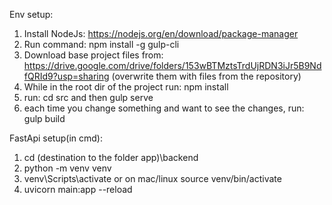 Env setup:
1. Install NodeJs: https://nodejs.org/en/download/package-manager
2. Run command: npm install -g gulp-cli
3. Download base project files from: https://drive.google.com/drive/folders/153wBTMztsTrdUjRDN3iJr5B9NdfQRId9?usp=sharing (overwrite them with files from the repository)
4. While in the root dir of the project run: npm install
5. run: cd src and then gulp serve
6. each time you change something and want to see the changes, run: gulp build

FastApi setup(in cmd):
1. cd (destination to the folder app)\backend
2. python -m venv venv
3. venv\Scripts\activate or on mac/linux source venv/bin/activate
4. uvicorn main:app --reload
